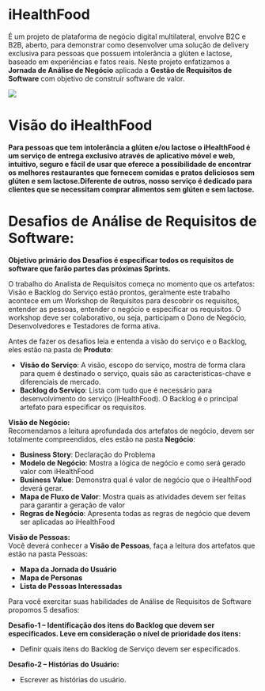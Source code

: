 # iHealthFood
É um projeto de plataforma de negócio digital multilateral, envolve B2C e B2B, aberto, para demonstrar como desenvolver uma solução de delivery exclusiva para pessoas que possuem intolerância a glúten e lactose, baseado em experiências e fatos reais. Neste projeto enfatizamos a **Jornada de Análise de Negócio** aplicada a **Gestão de Requisitos de Software** com objetivo de construir software de valor.

![](http://www.etecnologia.com.br/images/fars/banner-ihealthfood.png)

# Visão do iHealthFood
**Para pessoas que tem intolerância a glúten e/ou lactose o iHealthFood é um serviço de entrega exclusivo através de aplicativo móvel e web, intuitivo, seguro e fácil de usar que oferece a possibilidade de encontrar os melhores restaurantes que fornecem comidas e pratos deliciosos sem glúten e sem lactose.Diferente de outros, nosso serviço é dedicado para clientes que se necessitam comprar alimentos sem glúten e sem lactose.**

# Desafios de Análise de Requisitos de Software:
**Objetivo primário dos Desafios é especificar todos os requisitos de software que farão partes das próximas Sprints.** 

O trabalho do Analista de Requisitos começa no momento que os artefatos: Visão e Backlog do Serviço estão prontos, geralmente este trabalho acontece em um Workshop de Requisitos para descobrir os requisitos, entender as pessoas, entender o negócio e especificar os requisitos. 
O workshop deve ser colaborativo, ou seja, participam o Dono de Negócio, Desenvolvedores e Testadores de forma ativa.

Antes de fazer os desafios leia e entenda a visão do serviço e o Backlog, eles estão na pasta de __Produto__:
- **Visão do Serviço**: A visão, escopo do serviço, mostra de forma clara para quem é destinado o serviço, quais são as caracteristicas-chave e diferenciais de mercado. 
- **Backlog do Serviço**: Lista com tudo que é necessário para desenvolvimento do serviço (iHealthFood). O Backlog é o principal artefato para especificar os requisitos.

**Visão de Negócio:**<BR>
Recomendamos a leitura aprofundada dos artefatos de negócio, devem ser totalmente compreendidos, eles estão na pasta <B>Negócio</B>:
- **Business Story**: Declaração do Problema 
- **Modelo de Negócio**: Mostra a lógica de negócio e como será gerado valor com iHealthFood
- **Business Value**: Demonstra qual é valor de negócio que o iHealthFood deverá gerar.
- **Mapa de Fluxo de Valor**: Mostra quais as atividades devem ser feitas para garantir a geração de valor
- **Regras de Negócio**: Apresenta todas as regras de negócio que devem ser aplicadas ao iHealthFood

**Visão de Pessoas:** <BR>
Você deverá conhecer a <B>Visão de Pessoas</B>, faça a leitura dos artefatos que estão na pasta Pessoas: <BR>
- <B>Mapa da Jornada do Usuário</B><BR>
- <B>Mapa de Personas</B><BR>
- <B>Lista de Pessoas Interessadas</B> <BR>

Para você exercitar suas habilidades de Análise de Requisitos de Software propomos 5 desafios: 

**Desafio-1 – Identificação dos itens do Backlog que devem ser especificados. Leve em consideração o nível de prioridade dos itens:**
- Definir quais itens do Backlog de Serviço devem ser especificados.  

**Desafio-2 – Histórias do Usuário:** 
- Escrever as histórias do usuário. 
<template>
Como [persona] posso fazer [ação]
para [obter valor].

Exemplo:
“Como cliente posso fazer _login_ com e-mail e senha para fazer pedidos.”

**Desafio-3 - Especificação de Requisitos (baseada em US e BDD):**<BR>
- Fazer a especificação dos requisitos <BR>
<template> Estrutura de escrita dos cenários:<BR>

Funcionalidade: nome da funcionalidade ou item do Backlog<BR>
Persona: [nome do persona]<BR>
Cenário: [descrição do cenário]<BR>
Given (Dado): [Estado inicial ou ponto de partida]<BR>
When (Quando) [Ações que serão realizadas]<BR>
Then (Então) [Pós-condição, o que deve acontecer após a execução das ações]<BR>
<BR>
<exemplo><BR>
Funcionalidade: Fazer Login<BR>
Persona: Cliente<BR>
<BR>
Cenário: Fazer login com sucesso<BR>
Dado: Que entro na aplicação<BR>
Quando: Quando informo meu e-mail <BR>
E: minha senha de acesso<BR>
Então: Recebo a autorização de acesso a App<BR>
<BR>
E-mail |	Senha |	Resultado Esperado
-------|--------|-------
Jose.ferreira@email.com |****** | Autorizado (Login com sucesso)

Cenário: Fazer login com insucesso<BR>
Dado: Que entro na aplicação<BR>
Quando: Quando informo meu e-mail<BR>
E: minha senha de acesso<BR>
Então: Recebo a mensagem de erro "e-mail ou senha inválido"<BR>
<BR>
E-mail |	Senha |	Resultado Esperado
-------|--------|-------
Jose.ferreira@email.com |****** | Mensagem de erro
<BR>
<B>Importante:</B><BR>
Uma boa prática é sinalizar os itens do Backlog que estão prontos para serem desenvolvidos. Por isso, após a especificação dos requisitos, os itens do Backlog correspondentes devem estar com status de DoR (Definition of Ready ou Definição de Pronto).<BR>
<BR>

<B>Desafio-4 - Casos de Uso:</B><BR>

Casos de Uso é uma técnica utilizada pelo mercado (algumas vagas de emprego pedem esse conhecimento) para especificar o comportamento externo do software, ele mostra como ocorre a interação “ator” e software. Dica: "ator" e "persona" são sinônimos neste contexto.
Escrever os Casos de Uso.<BR>
Comece identificando o ator, em seguida faça o diagrama e para concluir descreva o caso de uso, veja o exemplo:<BR>
<BR>
  Diagrama de Caso de Uso<BR>
<BR>
<img src="http://www.etecnologia.com.br/images/fars/ucfazerlogin.png"><BR>
<HR>
Nome: UC#1 - Fazer Login<BR>
Ponto de ativação: Este caso de uso começa quando o cliente acessa a App e seleciona a opção fazer login.<BR>
Ator: Cliente<BR>
Objetivo: Autorizar o acesso do cliente<BR>
Pré-condição: Cliente cadastrado<BR>
Fluxo Normal:<BR>
1 - O cliente informa seu e-mail<BR>
2 - O cliente informa sua senha <BR>
3 - O cliente clica no botão enviar<BR>
4 - A App autêntica o cliente e a senha<BR>
5 - A App autoriza o acesso do cliente<BR>
<BR>
Fluxo Exceção:<BR>
1 - O cliente informa seu e-mail<BR>
2 - O cliente informa sua senha <BR>
3 - O cliente clica no botão enviar<BR>
4 - A App não autêntica o cliente e a senha<BR>
5 - A App a exibe a mensagem erro: Senha ou e-mail inválido<BR>
6 - A App não autoriza o acesso do cliente<BR>
<BR>
Pós-condição: Cliente autorizado<BR>

Cenário/Fluxo	| Pós-condição	| Autorização de acesso
-----|-----|----
Fluxo normal |	Verdadeira |	Sim
Fluxo de Exceção | Falsa	| Não 
<HR>
<BR>

**Desafio-5 - Requisitos Emergentes:**<BR> 
<BR>
Descobrir os Requisitos Não Funcionais emergentes (são aqueles requisitos que emergiram durante o fazimento da Especificação de Requisitos, eles também deve fazer parte da Especificação), importante ressaltar que na maioria das vezes eles não estão presentes no Backlog. Veja o exemplo:<BR>
<BR>
<exemplo><BR>
O item Fazer login quando implementado deverá ser feito em ambiente seguro e a senha deverá estar criptografada, para que isso aconteça teremos que especificar um requisito não funcional emergente. Neste caso, teremos um Requisito Não Funcional derivado de um Requisito Funcional. Podemos chamá-lo de Segurança de Acesso.<BR>

![](http://www.etecnologia.com.br/images/fars/rnrnfinclude.png)
